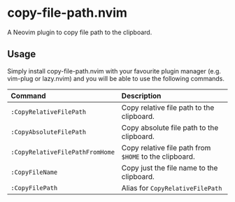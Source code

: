 # copy-file-path.nvim

A Neovim plugin to copy file path to the clipboard.

## Usage

Simply install copy-file-path.nvim with your favourite plugin manager (e.g. vim-plug or lazy.nvim) and you will be able to use the following commands.

|Command|Description|
|:--|:--|
|`:CopyRelativeFilePath`|Copy relative file path to the clipboard.|
|`:CopyAbsoluteFilePath`|Copy absolute file path to the clipboard.|
|`:CopyRelativeFilePathFromHome`|Copy relative file path from `$HOME` to the clipboard.|
|`:CopyFileName`|Copy just the file name to the clipboard.|
|`:CopyFilePath`|Alias for `CopyRelativeFilePath`|
